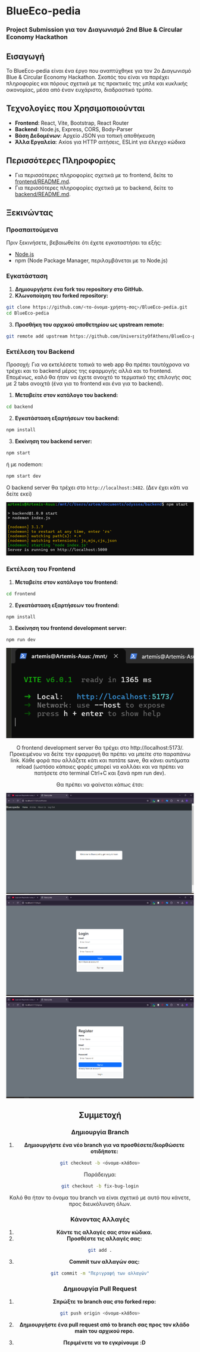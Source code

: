 # BlueEco-pedia

### Project Submission για τον Διαγωνισμό 2nd Blue & Circular Economy Hackathon

## Εισαγωγή
Το BlueEco-pedia είναι ένα έργο που αναπτύχθηκε για τον 2ο Διαγωνισμό Blue & Circular Economy Hackathon. Σκοπός του είναι να παρέχει πληροφορίες και πόρους σχετικά με τις πρακτικές της μπλε και κυκλικής οικονομίας, μέσα από έναν ευχάριστο, διαδραστικό τρόπο.

## Τεχνολογίες που Χρησιμοποιούνται
- **Frontend**: React, Vite, Bootstrap, React Router
- **Backend**: Node.js, Express, CORS, Body-Parser
- **Βάση Δεδομένων**: Αρχείο JSON για τοπική αποθήκευση
- **Άλλα Εργαλεία**: Axios για HTTP αιτήσεις, ESLint για έλεγχο κώδικα

## Περισσότερες Πληροφορίες
- Για περισσότερες πληροφορίες σχετικά με το frontend, δείτε το [frontend/README.md](frontend/README.md).
- Για περισσότερες πληροφορίες σχετικά με το backend, δείτε το [backend/README.md](backend/README.md).

## Ξεκινώντας

### Προαπαιτούμενα
Πριν ξεκινήσετε, βεβαιωθείτε ότι έχετε εγκαταστήσει τα εξής:
- [Node.js](https://nodejs.org/)
- npm (Node Package Manager, περιλαμβάνεται με το Node.js)

### Εγκατάσταση
1. **Δημιουργήστε ένα fork του repository στο GitHub.**
2. **Κλωνοποίηση του forked repository:**
```bash
git clone https://github.com/<το-όνομα-χρήστη-σας>/BlueEco-pedia.git
cd BlueEco-pedia
```

3. **Προσθήκη του αρχικού αποθετηρίου ως upstream remote:**
```bash
git remote add upstream https://github.com/UniversityOfAthens/BlueEco-pedia.git
```

### Εκτέλεση του Backend
Προσοχή: Για να εκτελέσετε τοπικά το web app θα πρέπει ταυτόχρονα να τρέχει και το backend μέρος της εφαρμογής αλλά και το frontend. Επομένως, καλό θα ήταν να έχετε ανοιχτό το τερματικό της επιλογής σας με 2 tabs ανοιχτά (ένα για το frontend και ένα για το backend).

1. **Μεταβείτε στον κατάλογο του backend:**
```bash
cd backend
```

2. **Εγκατάσταση εξαρτήσεων του backend:**
```bash
npm install
```

3. **Εκκίνηση του backend server:**
```bash
npm start
```

ή με nodemon:

```bash
npm start dev
```

Ο backend server θα τρέχει στο `http://localhost:3482`. (Δεν έχει κάτι να δείτε εκεί)

<center>

![Backend screenshot](docs/screenshots/back.png)

</center>

### Εκτέλεση του Frontend

1. **Μεταβείτε στον κατάλογο του frontend:**
```bash
cd frontend
```

2. **Εγκατάσταση εξαρτήσεων του frontend:**
```bash
npm install
```

3. **Εκκίνηση του frontend development server:**
```bash
npm run dev
```

<center>

![Frontend screenshot](docs/screenshots/front.png)

Ο frontend development server θα τρέχει στο http://localhost:5173/.
Προκειμένου να δείτε την εφαρμογή θα πρέπει να μπείτε στο παραπάνω link. Κάθε φορά που αλλάζετε κάτι και πατάτε save, θα κάνει αυτόματα reload (ωστόσο κάποιες φορές μπορεί να κολλάει και να πρέπει να πατήσετε στο terminal Ctrl+C και ξανά npm run dev).

Θα πρέπει να φαίνεται κάπως έτσι:

![Screenshot 1](docs/screenshots/ss1.png)
![Screenshot 2](docs/screenshots/ss2.png)
![Screenshot 3](docs/screenshots/ss3.png)

## Συμμετοχή

### Δημιουργία Branch
1. **Δημιουργήστε ένα νέο branch για να προσθέσετε/διορθώσετε οτιδήποτε:**
```bash
git checkout -b <όνομα-κλάδου>
```
Παράδειγμα:
```bash
git checkout -b fix-bug-login
```
Καλό θα ήταν το όνομα του branch να είναι σχετικό με αυτό που κάνετε, προς διευκόλυνση όλων. 

### Κάνοντας Αλλαγές
1. **Κάντε τις αλλαγές σας στον κώδικα.**
2. **Προσθέστε τις αλλαγές σας:**
```bash
git add .
```

3. **Commit των αλλαγών σας:**
```bash
git commit -m "Περιγραφή των αλλαγών"
```

### Δημιουργία Pull Request
1. **Σπρώξτε το branch σας στο forked repo:**
```bash
git push origin <όνομα-κλάδου>
```


2. **Δημιουργήστε ένα pull request από το branch σας προς τον κλάδο main του αρχικού repo.**

3. **Περιμένετε να το εγκρίνουμε :D**